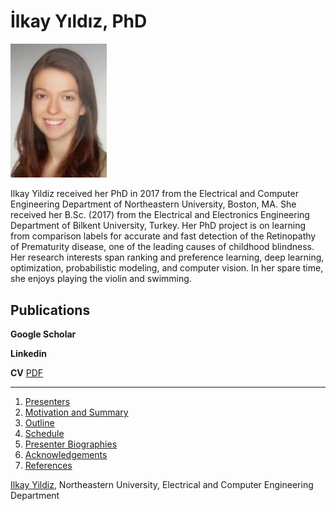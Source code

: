 
# İlkay Yıldız, PhD 

<img src="ilkayyildiz.jpg" width="154"/>

Ilkay Yildiz received her PhD in 2017 from the Electrical and Computer Engineering Department of Northeastern University, Boston, MA. She received her B.Sc. (2017) from the Electrical and Electronics Engineering Department of Bilkent University, Turkey. Her PhD project is on learning from comparison labels for accurate and fast detection of the Retinopathy of Prematurity disease, one of the leading causes of childhood blindness. Her research interests span ranking and preference learning, deep learning, optimization, probabilistic modeling, and computer vision. In her spare time, she enjoys playing the violin and swimming.

## Publications

**Google Scholar**

**Linkedin**

**CV** <a href="Yildiz_CV_after_PhD.pdf">PDF</a>


-----


 1. [Presenters](#presenters)
 2. [Motivation and Summary](#motivation-and-summary)
 3. [Outline](#outline)
 4. [Schedule](#schedule)
 5. [Presenter Biographies](#presenter-biographies)
 6. [Acknowledgements](#acknowledgements)
 7. [References](#references)

[Ilkay Yildiz](https://www.linkedin.com/in/ilkay-y%C4%B1ld%C4%B1z/), Northeastern University, Electrical and Computer Engineering Department






